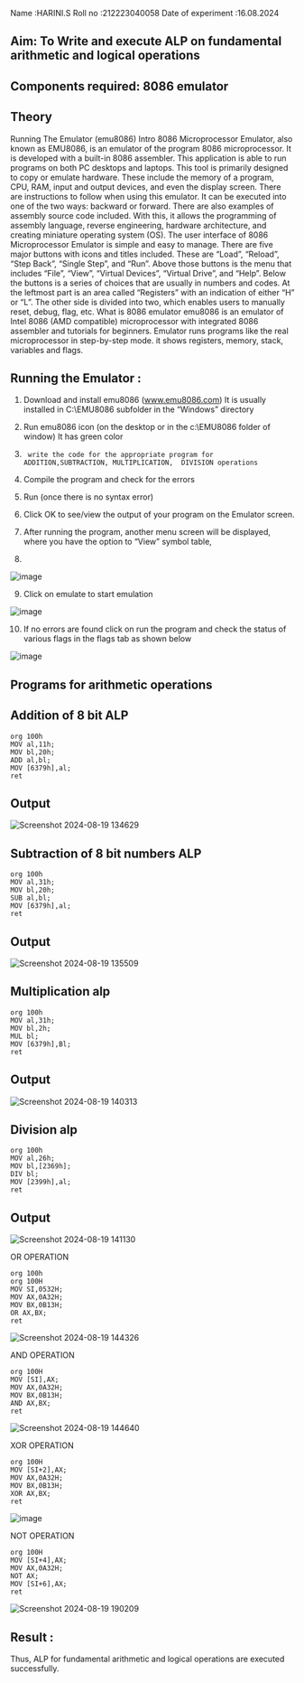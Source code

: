 Name :HARINI.S
Roll no :212223040058
Date of experiment :16.08.2024





## Aim: To Write and execute ALP on fundamental arithmetic and logical operations
## Components required: 8086  emulator 
## Theory 
Running The Emulator (emu8086) Intro 8086 Microprocessor Emulator, also known as EMU8086, is an emulator of the program 8086 microprocessor. It is developed with a built-in 8086 assembler. This application is able to run programs on both PC desktops and laptops. This tool is primarily designed to copy or emulate hardware. These include the memory of a program, CPU, RAM, input and output devices, and even the display screen. There are instructions to follow when using this emulator. It can be executed into one of the two ways: backward or forward. There are also examples of assembly source code included. With this, it allows the programming of assembly language, reverse engineering, hardware architecture, and creating miniature operating system (OS). The user interface of 8086 Microprocessor Emulator is simple and easy to manage. There are five major buttons with icons and titles included. These are “Load”, “Reload”, “Step Back”, “Single Step”, and “Run”. Above those buttons is the menu that includes “File”, “View”, “Virtual Devices”, “Virtual Drive”, and “Help”. Below the buttons is a series of choices that are usually in numbers and codes. At the leftmost part is an area called “Registers” with an indication of either “H” or “L”. The other side is divided into two, which enables users to manually reset, debug, flag, etc. What is 8086 emulator emu8086 is an emulator of Intel 8086 (AMD compatible) microprocessor with integrated 8086 assembler and tutorials for beginners. Emulator runs programs like the real microprocessor in step-by-step mode. it shows registers, memory, stack, variables and flags.


 ## Running the Emulator :
1.	Download and install emu8086 (www.emu8086.com) It is usually installed in C:\EMU8086 subfolder in the “Windows” directory
2.	  Run  emu8086 icon (on the desktop or in the c:\EMU8086 folder of window) It has green color 
 
 
3.		write the code for the appropriate program for ADDITION,SUBTRACTION, MULTIPLICATION,  DIVISION operations 

4.	 Compile the program and check for the errors 
5.	Run (once there is no syntax error) 

6.	Click OK to see/view the output of your program on the Emulator screen. 


7.	After running the program, another menu screen will be displayed, where you have the option to “View” symbol table,
8.	 


![image](https://user-images.githubusercontent.com/36288975/189273263-d65baae9-4b8f-4723-afb3-c0ffa4052b04.png)











9.	Click on emulate to start emulation 








![image](https://user-images.githubusercontent.com/36288975/189273273-9bb36ec1-e2e8-4892-8d35-37707332bfdc.png)








10.	If no errors are found click on run the program and check the status of various flags in the flags tab as shown below 






![image](https://user-images.githubusercontent.com/36288975/189273277-113a2a33-4a40-4ff8-95a5-ecd3a1f504fe.png)







## Programs for arithmetic  operations

## Addition  of 8 bit ALP 

```
org 100h
MOV al,11h;
MOV bl,20h;
ADD al,bl;
MOV [6379h],al;
ret

```


## Output  
![Screenshot 2024-08-19 134629](https://github.com/user-attachments/assets/12ee7047-8ad8-421a-b899-628b15993c61)

 
## Subtraction   of 8 bit numbers  ALP 
```
org 100h
MOV al,31h;
MOV bl,20h;
SUB al,bl;
MOV [6379h],al;
ret
```
 
## Output  

![Screenshot 2024-08-19 135509](https://github.com/user-attachments/assets/05267960-10ff-450a-b97a-a13df47ce5ed)

## Multiplication alp 
```
org 100h
MOV al,31h;
MOV bl,2h;
MUL bl;
MOV [6379h],Bl;
ret
```
 ## Output  
![Screenshot 2024-08-19 140313](https://github.com/user-attachments/assets/479e3bb2-4dcb-4e21-86a4-d222c85a3239)


## Division alp 
```
org 100h
MOV al,26h;
MOV bl,[2369h];
DIV bl;
MOV [2399h],al;
ret
```
## Output  

![Screenshot 2024-08-19 141130](https://github.com/user-attachments/assets/2cb2c9a3-bb58-473c-ac2a-3f4c033dc48d)

OR OPERATION

```
org 100h
org 100H
MOV SI,0532H;
MOV AX,0A32H;
MOV BX,0B13H;
OR AX,BX;
ret
```
![Screenshot 2024-08-19 144326](https://github.com/user-attachments/assets/fc72dd0f-b878-43b0-a6d0-b48c7625dc63)

AND OPERATION 

```
org 100H
MOV [SI],AX;
MOV AX,0A32H;
MOV BX,0B13H;
AND AX,BX;
ret
```

![Screenshot 2024-08-19 144640](https://github.com/user-attachments/assets/50d41840-490f-4927-bbec-3ff94acc2319)

XOR OPERATION 

```
org 100H
MOV [SI+2],AX;
MOV AX,0A32H;
MOV BX,0B13H;
XOR AX,BX;
ret
```

![image](https://github.com/user-attachments/assets/4ee7ff4e-8d6b-49c8-9aab-087c222baa7b)

NOT OPERATION

```
org 100H
MOV [SI+4],AX;
MOV AX,0A32H;
NOT AX;
MOV [SI+6],AX;
ret
```

![Screenshot 2024-08-19 190209](https://github.com/user-attachments/assets/669a8737-8daf-4614-a5a3-ae0612c9b690)



## Result :

Thus, ALP for fundamental arithmetic and logical operations are executed successfully.
 








